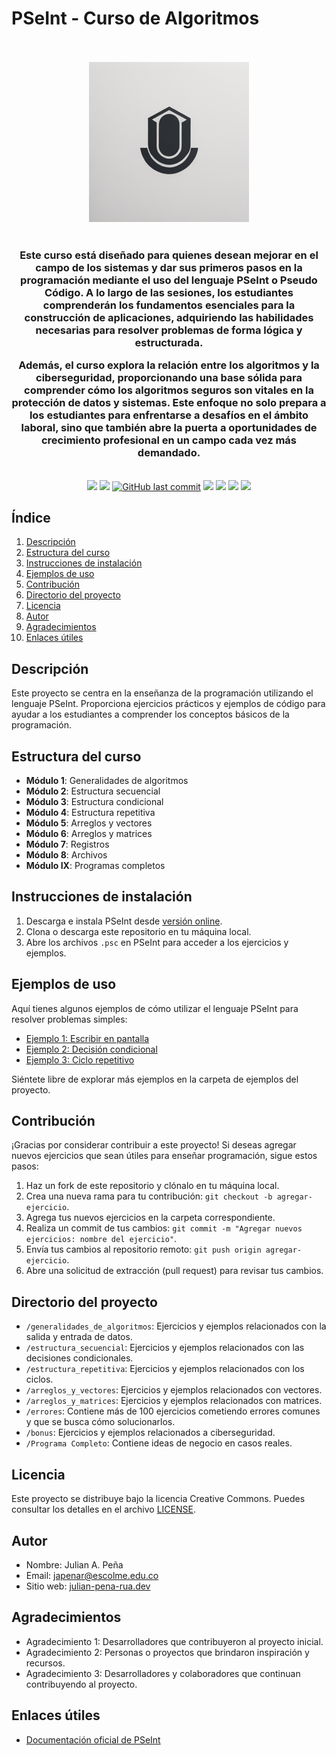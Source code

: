 # PSeInt - Curso de Algoritmos

<p align="center">
    <br>
    <br>
    <a href="https://julian-pena-rua.github.io/cv/" title="Logo del proyecto"><img src="recursos/img/Logo2.png"></a>
    <br>
    <br>
</p>


<h3 align="center">Este curso está diseñado para quienes desean mejorar en el campo de los sistemas y dar sus primeros pasos en la programación mediante el uso del lenguaje PSeInt o Pseudo Código. A lo largo de las sesiones, los estudiantes comprenderán los fundamentos esenciales para la construcción de aplicaciones, adquiriendo las habilidades necesarias para resolver problemas de forma lógica y estructurada.

Además, el curso explora la relación entre los algoritmos y la ciberseguridad, proporcionando una base sólida para comprender cómo los algoritmos seguros son vitales en la protección de datos y sistemas. Este enfoque no solo prepara a los estudiantes para enfrentarse a desafíos en el ámbito laboral, sino que también abre la puerta a oportunidades de crecimiento profesional en un campo cada vez más demandado.</h3>


<p align="center">
    <br>
    <a href="https://github.com/julian-pena-rua/ESCOLME-PSEint/tree/main/" title="Última versión"><img src="https://img.shields.io/badge/Versi%C3%B3n-1.0.0-green"></a>
    <a href="https://github.com/julian-pena-rua/ESCOLME-PSEint/tree/main/" title="total descargas"><img src="https://img.shields.io/github/downloads/julian-pena-rua/ESCOLME-pseint/total"></a>
    <a href="https://github.com/julian-pena-rua/ESCOLME-PSEint/commits/main" title="Últimos cambios"><img alt="GitHub last commit" src="https://img.shields.io/github/last-commit/laravel-backpack/crud"></a>
    <a href="https://github.com/julian-pena-rua/ESCOLME-PSEint/" title="Lenguaje"><img src="https://img.shields.io/github/languages/top/julian-pena-rua/ESCOLME-PSEint"></a>
    <a href="https://github.com/julian-pena-rua/ESCOLME-PSEint/" title="Visitas"><img src="https://img.shields.io/github/search/julian-pena-rua/ESCOLME-PSEint/goto"></a>
    <a href="https://github.com/julian-pena-rua/ESCOLME-PSEint/" title="Tamaño proyecto"><img src="https://img.shields.io/github/repo-size/julian-pena-rua/ESCOLME-PSEint"></a>
    <a href="LICENSE.md" title="Licencia del software"><img src="https://img.shields.io/github/license/julian-pena-rua/ESCOLME-PSeint"></a>
</p>



## Índice

1. [Descripción](#descripción)
2. [Estructura del curso](#estructura-del-curso)
3. [Instrucciones de instalación](#instrucciones-de-instalación)
4. [Ejemplos de uso](#ejemplos-de-uso)
5. [Contribución](#contribución)
6. [Directorio del proyecto](#directorio-del-proyecto)
7. [Licencia](#licencia)
8. [Autor](#autor)
9. [Agradecimientos](#agradecimientos)
10. [Enlaces útiles](#enlaces-útiles)

## Descripción

Este proyecto se centra en la enseñanza de la programación utilizando el lenguaje PSeInt. Proporciona ejercicios prácticos y ejemplos de código para ayudar a los estudiantes a comprender los conceptos básicos de la programación.

## Estructura del curso
- **Módulo 1**: Generalidades de algoritmos
- **Módulo 2**: Estructura secuencial
- **Módulo 3**: Estructura condicional
- **Módulo 4**: Estructura repetitiva
- **Módulo 5**: Arreglos y vectores
- **Módulo 6**: Arreglos y matrices
- **Módulo 7**: Registros
- **Módulo 8**: Archivos
- **Módulo IX**: Programas completos

## Instrucciones de instalación

1. Descarga e instala PSeInt desde [versión online](https://www.rollapp.com/app/pseint).
2. Clona o descarga este repositorio en tu máquina local.
3. Abre los archivos `.psc` en PSeInt para acceder a los ejercicios y ejemplos.

## Ejemplos de uso

Aquí tienes algunos ejemplos de cómo utilizar el lenguaje PSeInt para resolver problemas simples:

- [Ejemplo 1: Escribir en pantalla](1_generalidades_de_algoritmos/escribir_operaciones_simples.psc)
- [Ejemplo 2: Decisión condicional](2-estructura_secuencial/Si/Comparar_dos_numeros.psc)
- [Ejemplo 3: Ciclo repetitivo](4_estructura_repetitiva/Mientras_Menu.psc)


Siéntete libre de explorar más ejemplos en la carpeta de ejemplos del proyecto.

## Contribución

¡Gracias por considerar contribuir a este proyecto! Si deseas agregar nuevos ejercicios que sean útiles para enseñar programación, sigue estos pasos:

1. Haz un fork de este repositorio y clónalo en tu máquina local.
2. Crea una nueva rama para tu contribución: `git checkout -b agregar-ejercicio`.
3. Agrega tus nuevos ejercicios en la carpeta correspondiente.
4. Realiza un commit de tus cambios: `git commit -m "Agregar nuevos ejercicios: nombre del ejercicio"`.
5. Envía tus cambios al repositorio remoto: `git push origin agregar-ejercicio`.
6. Abre una solicitud de extracción (pull request) para revisar tus cambios.

## Directorio del proyecto

- `/generalidades_de_algoritmos`:              Ejercicios y ejemplos relacionados con la salida y entrada de datos.
- `/estructura_secuencial`:              Ejercicios y ejemplos relacionados con las decisiones condicionales.
- `/estructura_repetitiva`:                Ejercicios y ejemplos relacionados con los ciclos.
- `/arreglos_y_vectores`:   Ejercicios y ejemplos relacionados con vectores.
- `/arreglos_y_matrices`:   Ejercicios y ejemplos relacionados con matrices.
- `/errores`:               Contiene más de 100 ejercicios cometiendo errores comunes y que se busca cómo solucionarlos.
- `/bonus`:   Ejercicios y ejemplos relacionados a ciberseguridad.
- `/Programa Completo`:     Contiene ideas de negocio en casos reales.

## Licencia

Este proyecto se distribuye bajo la licencia Creative Commons. Puedes consultar los detalles en el archivo [LICENSE](LICENSE).

## Autor

- Nombre: Julian A. Peña
- Email: japenar@escolme.edu.co
- Sitio web: [julian-pena-rua.dev](https://julian-pena-rua.github.io/cv/)

## Agradecimientos

- Agradecimiento 1: Desarrolladores que contribuyeron al proyecto inicial.
- Agradecimiento 2: Personas o proyectos que brindaron inspiración y recursos.
- Agradecimiento 3: Desarrolladores y colaboradores que continuan contribuyendo al proyecto.

## Enlaces útiles

- [Documentación oficial de PSeInt](https://www.pseint.net/doc/)
